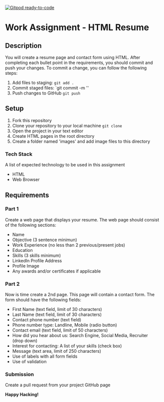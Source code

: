 [![Gitpod ready-to-code](https://img.shields.io/badge/Gitpod-ready--to--code-blue?logo=gitpod)](https://gitpod.io/#https://github.com/code-differently/RR-JS-HTML-Resume)

# Work Assignment - HTML Resume

## Description
You will create a resume page and contact form using HTML. After completing each bullet point in the requirements, you should commit and push your changes. To commit a change, you can follow the following steps:

1. Add files to staging: `git add .`
2. Commit staged files: `git commit -m '<some-information-message-here>'
3. Push changes to GitHub `git push`

## Setup
1. Fork this repository
2. Clone your repository to your local machine `git clone`
3. Open the project in your text editor
4. Create HTML pages in the root directory
5. Create a folder named 'images' and add image files to this directory

### Tech Stack
A list of expected technology to be used in this assignment

* HTML
* Web Browser
 
## Requirements

### Part 1

Create a web page that displays your resume. The web page should consist of the following sections:

* Name
* Objective (3 sentence minimun)
* Work Experience (no less than 2 previous/present jobs)
* Education
* Skills (3 skills minimum)
* LinkedIn Profile Address
* Profile Image
* Any awards and/or certificates if applicable

### Part 2

Now is time create a 2nd page. This page will contain a contact form. The form should have the following fields:

* First Name (text field, limit of 30 characters)
* Last Name (text field, limit of 30 characters)
* Contact phone number (text field)
* Phone number type: Landline, Mobile (radio button)
* Contact email (text field, limit of 50 characters)
* How did you hear about us: Search Engine, Social Media, Recruiter (drop down)
* Interest for contacting: A list of your skills (check box)
* Message (text area, limit of 250 characters)
* Use of labels with all form fields
* Use of validation

### Submission
Create a pull request from your project GitHub page

**Happy Hacking!**

